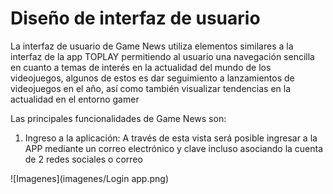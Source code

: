 #  Diseño de interfaz de usuario

La interfaz de usuario de Game News utiliza elementos similares a la interfaz de la app TOPLAY permitiendo al usuario una navegación sencilla en cuanto a temas de interés en la actualidad  del mundo de los videojuegos, algunos de estos es dar seguimiento a lanzamientos de videojuegos en el año, así como también visualizar tendencias en la actualidad en el entorno gamer

Las principales funcionalidades de Game News son:

1)	Ingreso a la aplicación: A través de esta vista será posible ingresar a la APP mediante un correo electrónico y clave incluso asociando la cuenta de 2 redes sociales o correo  

 ![Imagenes](imagenes/Login app.png)

